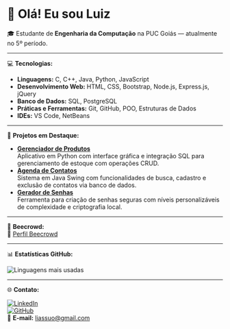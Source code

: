 # 👋 Olá! Eu sou Luiz

🎓 Estudante de **Engenharia da Computação** na PUC Goiás — atualmente no 5º período.  

---

💻 **Tecnologias:**
- **Linguagens:** C, C++, Java, Python, JavaScript
- **Desenvolvimento Web:** HTML, CSS, Bootstrap, Node.js, Express.js, jQuery
- **Banco de Dados:** SQL, PostgreSQL
- **Práticas e Ferramentas:** Git, GitHub, POO, Estruturas de Dados  
- **IDEs:** VS Code, NetBeans

---

📂 **Projetos em Destaque:**
-  [**Gerenciador de Produtos**](https://github.com/liassuo/gerenciador-produto)  
  Aplicativo em Python com interface gráfica e integração SQL para gerenciamento de estoque com operações CRUD.
-  [**Agenda de Contatos**](https://github.com/liassuo/AgendaContatos)  
  Sistema em Java Swing com funcionalidades de busca, cadastro e exclusão de contatos via banco de dados.
-  [**Gerador de Senhas**](https://github.com/liassuo/GeradorSenhas)  
  Ferramenta para criação de senhas seguras com níveis personalizáveis de complexidade e criptografia local.

---

🧠 **Beecrowd:**  
  🔗 [Perfil Beecrowd](https://judge.beecrowd.com/en/profile/937226)

---

📊 **Estatísticas GitHub:**

![Linguagens mais usadas](https://github-readme-stats.vercel.app/api/top-langs/?username=liassuo&layout=compact&theme=tokyonight)

---

🌐 **Contato:**

[![LinkedIn](https://img.shields.io/badge/-LinkedIn-0A66C2?style=flat-square&logo=Linkedin&logoColor=white)](https://www.linkedin.com/in/luiz-iassuo-b6549224a)  
[![GitHub](https://img.shields.io/badge/-GitHub-181717?style=flat-square&logo=github&logoColor=white)](https://github.com/liassuo)  
📧 **E-mail:** liassuo@gmail.com
